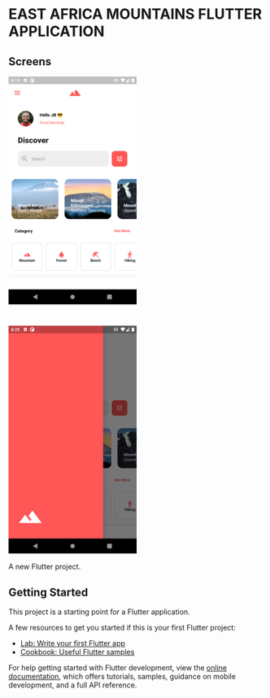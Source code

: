 # EAST AFRICA MOUNTAINS FLUTTER APPLICATION

## Screens

<img src="./screens_demo/1.png" alt="1" width="50%"/>

# 

<img src="./screens_demo/2.png" alt="2" width="50%"/>

A new Flutter project.

## Getting Started

This project is a starting point for a Flutter application.

A few resources to get you started if this is your first Flutter project:

- [Lab: Write your first Flutter app](https://docs.flutter.dev/get-started/codelab)
- [Cookbook: Useful Flutter samples](https://docs.flutter.dev/cookbook)

For help getting started with Flutter development, view the
[online documentation](https://docs.flutter.dev/), which offers tutorials,
samples, guidance on mobile development, and a full API reference.
